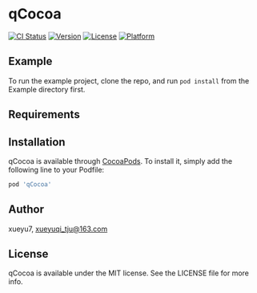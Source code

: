 # qCocoa

[![CI Status](https://img.shields.io/travis/xueyu7/qCocoa.svg?style=flat)](https://travis-ci.org/xueyu7/qCocoa)
[![Version](https://img.shields.io/cocoapods/v/qCocoa.svg?style=flat)](https://cocoapods.org/pods/qCocoa)
[![License](https://img.shields.io/cocoapods/l/qCocoa.svg?style=flat)](https://cocoapods.org/pods/qCocoa)
[![Platform](https://img.shields.io/cocoapods/p/qCocoa.svg?style=flat)](https://cocoapods.org/pods/qCocoa)

## Example

To run the example project, clone the repo, and run `pod install` from the Example directory first.

## Requirements

## Installation

qCocoa is available through [CocoaPods](https://cocoapods.org). To install
it, simply add the following line to your Podfile:

```ruby
pod 'qCocoa'
```

## Author

xueyu7, xueyuqi_tju@163.com

## License

qCocoa is available under the MIT license. See the LICENSE file for more info.
